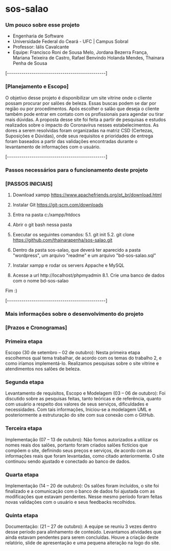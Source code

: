# sos-salao

### Um pouco sobre esse projeto

- Engenharia de Software
- Universidade Federal do Ceará - UFC | Campus Sobral
- Professor: Iális Cavalcante
- Equipe: Francisco Roni de Sousa Melo, Jordana Bezerra França, Mariana Teixeira de Castro, Rafael Benvindo Holanda Mendes, Thainara Penha de Sousa

[------------------------------------------------]

### [Planejamento e Escopo]
  O objetivo desse projeto é disponibilizar um site vitrine onde o cliente possam procurar por salões de beleza. Essas buscas podem se dar por região ou por procedimentos. Após escolher o salão que deseja o cliente também pode entrar em contato com os profissionais para agendar ou tirar mais dúvidas.
A proposta desse site foi feita a partir de pesquisas e estudos realizados sobre o impacto do Coronavírus nesses estabelecimentos. As dores a serem resolvidas foram organizadas na matriz CSD (Certezas, Suposições e Dúvidas), onde seus requisitos e prioridades de entrega foram baseados a partir das validações encontradas durante o levantamento de informações com o usuário.

[------------------------------------------------]

### Passos necessários para o funcionamento deste projeto

### [PASSOS INICIAIS]

1. Download xampp
https://www.apachefriends.org/pt_br/download.html

2. Instalar Git
https://git-scm.com/downloads

3. Entra na pasta c:/xampp/htdocs

4. Abrir o git bash nessa pasta

5. Executar os seguintes comandos:
  5.1. git init
  5.2. git clone https://github.com/thainarapenha/sos-salao.git

6. Dentro da pasta sos-salao, que deverá ter aparecido a pasta "wordpress", um arquivo "readme" e um arquivo "bd-sos-salao.sql"

7. Instalar xampp e rodar os servers Appache e MySQL

8. Acesse a url http://localhost/phpmyadmin
  8.1. Crie uma banco de dados com o nome bd-sos-salao

Fim :)

[------------------------------------------------]

### Mais informações sobre o desenvolvimento do projeto

### [Prazos e Cronogramas]

### Primeira etapa
  Escopo (30 de setembro – 02 de outubro): Nesta primeira etapa escolhemos qual tema trabalhar, de acordo com os temas do trabalho 2, e como iríamos implementá-lo. Realizamos pesquisas sobre o site vitrine e atendimentos nos salões de beleza.

### Segunda etapa
  Levantamento de requisitos, Escopo e Modelagem (03 – 06 de outubro): Foi discutido sobre as pesquisas feitas, tanto teóricas e de referência, quanto com usuário a respeito dos valores de seus serviços, dificuldades e necessidades. Com tais informações, Iniciou-se a modelagem UML e posteriormente a estruturação do site com sua conexão com o GitHub.

### Terceira etapa
  Implementação (07 – 13 de outubro): Não fomos autorizados a utilizar os nomes reais dos salões, portanto foram criados salões fictícios que compõem o site, definindo seus preços e serviços, de acordo com as informações reais que foram levantadas, como citado anteriormente. O site continuou sendo ajustado e conectado ao banco de dados.

### Quarta etapa
  Implementação (14 – 20 de outubro): Os salões foram incluídos, o site foi finalizado e a comunicação com o banco de dados foi ajustada com as modificações que estavam pendentes. Nesse mesmo período foram feitas novas validações com o usuário e seus feedbacks recolhidos.

### Quinta etapa
  Documentação: (21 – 27 de outubro): A equipe se reuniu 3 vezes dentro desse período para alinhamento de conteúdo. Levantamos atividades que ainda estavam pendentes para serem concluídas. Houve a criação deste relatório, slide de apresentação e uma pequena aiteração na logo do site.

